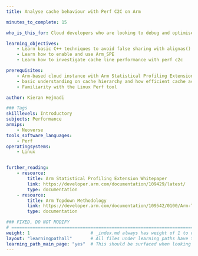 ```yaml
---
title: Analyse cache behaviour with Perf C2C on Arm

minutes_to_complete: 15

who_is_this_for: Cloud developers who are looking to debug and optimise cache access patterns on cloud servers with perf c2c. 

learning_objectives: 
    - Learn basic C++ techniques to avoid false sharing with alignas()
    - Learn how to enable and use Arm_SPE
    - Learn how to investigate cache line performance with perf c2c

prerequisites:
    - Arm-based cloud instance with Arm Statistical Profiling Extension support
    - basic understanding on cache hierarchy and how efficient cache accessing impact performance.
    - Familiarity with the Linux Perf tool

author: Kieran Hejmadi

### Tags
skilllevels: Introductory
subjects: Performance
armips:
    - Neoverse
tools_software_languages:
    - Perf
operatingsystems:
    - Linux


further_reading:
    - resource:
        title: Arm Statistical Profiling Extension Whitepaper
        link: https://developer.arm.com/documentation/109429/latest/
        type: documentation
    - resource:
        title: Arm Topdown Methodology 
        link: https://developer.arm.com/documentation/109542/0100/Arm-Topdown-methodology
        type: documentation

### FIXED, DO NOT MODIFY
# ================================================================================
weight: 1                       # _index.md always has weight of 1 to order correctly
layout: "learningpathall"       # All files under learning paths have this same wrapper
learning_path_main_page: "yes"  # This should be surfaced when looking for related content. Only set for _index.md of learning path content.
---
```

